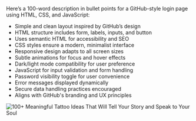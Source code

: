 Here’s a 100-word description in bullet points for a GitHub-style login page using HTML, CSS, and JavaScript:

* Simple and clean layout inspired by GitHub’s design
* HTML structure includes form, labels, inputs, and button
* Uses semantic HTML for accessibility and SEO
* CSS styles ensure a modern, minimalist interface
* Responsive design adapts to all screen sizes
* Subtle animations for focus and hover effects
* Dark/light mode compatibility for user preference
* JavaScript for input validation and form handling
* Password visibility toggle for user convenience
* Error messages displayed dynamically
* Secure data handling practices encouraged
* Aligns with GitHub's branding and UX principles

![100+ Meaningful Tattoo Ideas That Will Tell Your Story and Speak to Your Soul](https://github.com/user-attachments/assets/c1083b9c-1f2d-4d78-9d33-c54d97bc5603)
